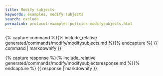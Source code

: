 ```yaml
---
title: Modify subjects
keywords: examples, modify subjects
search: exclude
permalink: protocol-examples-policies-modifysubjects.html
---
```


{% capture command %}{% include_relative generated/commands/modify/modifysubjects.md %}{% endcapture %}
{{ command | markdownify }}

{% capture response %}{% include_relative generated/commands/modify/modifysubjectsresponse.md %}{% endcapture %}
{{ response | markdownify }}

